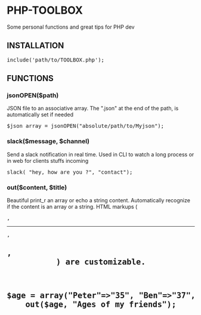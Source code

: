 # PHP-TOOLBOX
Some personal functions and great tips for PHP dev

## INSTALLATION
<pre>
include('path/to/TOOLBOX.php');
</pre>

## FUNCTIONS

### jsonOPEN($path)
JSON file to an associative array. The ".json" at the end of the path, is automatically set if needed

<pre>
$json_array = jsonOPEN("absolute/path/to/Myjson");
</pre>

### slack($message, $channel)
Send a slack notification in real time. Used in CLI to watch a long process or in web for clients stuffs incoming

<pre>
slack( "hey, how are you ?", "contact");
</pre>

### out($content, $title)
Beautiful print_r an array or echo a string content. Automatically recognize if the content is an array or a string. HTML markups (<pre>, <hr>, <h2>, <center>) are customizable.

<pre>
$age = array("Peter"=>"35", "Ben"=>"37", "Joe"=>"43");
out($age, "Ages of my friends");
</pre>
